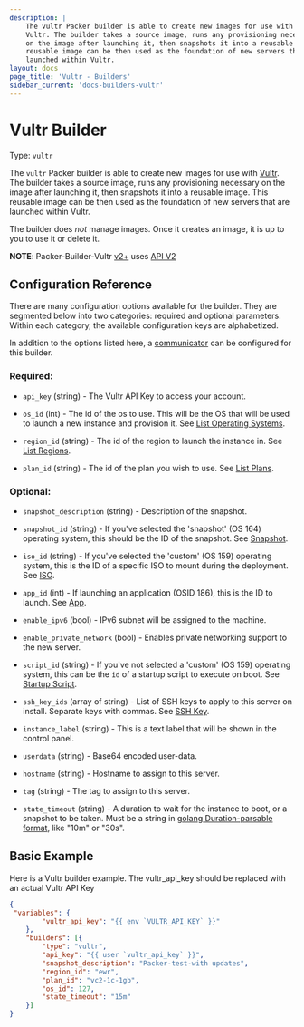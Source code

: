 ```yaml
---
description: |
    The vultr Packer builder is able to create new images for use with
    Vultr. The builder takes a source image, runs any provisioning necessary
    on the image after launching it, then snapshots it into a reusable image. This
    reusable image can be then used as the foundation of new servers that are
    launched within Vultr.
layout: docs
page_title: 'Vultr - Builders'
sidebar_current: 'docs-builders-vultr'
---
```


# Vultr Builder

Type: `vultr`

The `vultr` Packer builder is able to create new images for use with
[Vultr](https://www.vultr.com). The builder takes a source image,
runs any provisioning necessary on the image after launching it, then snapshots
it into a reusable image. This reusable image can be then used as the
foundation of new servers that are launched within Vultr.

The builder does *not* manage images. Once it creates an image, it is up to you
to use it or delete it.

**NOTE**: Packer-Builder-Vultr [v2+](https://github.com/vultr/packer-builder-vultr/blob/master/CHANGELOG.md#v200-2020-11-23) uses [API V2](https://www.vultr.com/api/)

## Configuration Reference

There are many configuration options available for the builder. They are
segmented below into two categories: required and optional parameters. Within
each category, the available configuration keys are alphabetized.

In addition to the options listed here, a
[communicator](https://www.packer.io/docs/communicators) can be configured for this
builder.

### Required:

-   `api_key` (string) - The Vultr API Key to access your account.

-   `os_id` (int) - The id of the os to use. This will be the OS that will be used to launch a new instance and provision it. See [List Operating Systems](https://www.vultr.com/api/v2/#operation/list-os).

-   `region_id` (string) - The id of the region to launch the instance in. See [List Regions](https://www.vultr.com/api/v2/#operation/list-regions).
    
-   `plan_id` (string) - The id of the plan you wish to use. See [List Plans](https://www.vultr.com/api/v2/#tag/plans).

### Optional:

-   `snapshot_description` (string) - Description of the snapshot.

-   `snapshot_id` (string) -   If you've selected the 'snapshot' (OS 164) operating system, this should be the ID of the snapshot. See [Snapshot](https://www.vultr.com/api/v2/#operation/list-snapshots).

-   `iso_id` (string) - If you've selected the 'custom' (OS 159) operating system, this is the ID of a specific ISO to mount during the deployment. See [ISO](https://www.vultr.com/api/v2/#operation/list-isos).

-   `app_id` (int) - If launching an application (OSID 186), this is the ID to launch. See [App](https://www.vultr.com/api/v2/#operation/list-applications).

-   `enable_ipv6` (bool) - IPv6 subnet will be assigned to the machine.

-   `enable_private_network` (bool) - Enables private networking support to the new server.

-   `script_id` (string) - If you've not selected a 'custom' (OS 159) operating system, this can be the `id` of a startup script to execute on boot. See [Startup Script](https://www.vultr.com/api/v2/#operation/list-startup-scripts).

-   `ssh_key_ids` (array of string) - List of SSH keys to apply to this server on install. Separate keys with commas. See [SSH Key](https://www.vultr.com/api/v2/#operation/list-ssh-keys).

-   `instance_label` (string) - This is a text label that will be shown in the control panel.

-   `userdata` (string) - Base64 encoded user-data.

-   `hostname` (string) - Hostname to assign to this server.

-   `tag` (string) - The tag to assign to this server.

-   `state_timeout` (string) - A duration to wait for the instance to boot, or a snapshot to be taken. Must be a string in [golang Duration-parsable format](https://golang.org/pkg/time/#ParseDuration), like "10m" or "30s". 

## Basic Example

Here is a Vultr builder example. The vultr_api_key should be replaced with an actual Vultr API Key

``` json
{
 "variables": {
        "vultr_api_key": "{{ env `VULTR_API_KEY` }}"
    },
    "builders": [{
        "type": "vultr",
        "api_key": "{{ user `vultr_api_key` }}",
        "snapshot_description": "Packer-test-with updates",
        "region_id": "ewr",
        "plan_id": "vc2-1c-1gb",
        "os_id": 127,
        "state_timeout": "15m"
    }]
}
```
